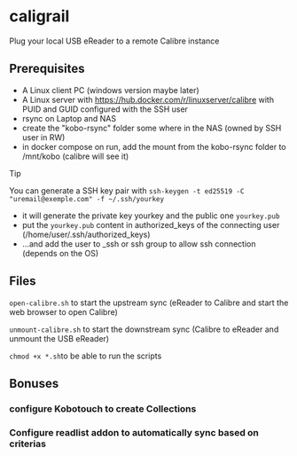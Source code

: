 # caligrail
Plug your local USB eReader to a remote Calibre instance

## Prerequisites
- A Linux client PC (windows version maybe later)
- A Linux server with https://hub.docker.com/r/linuxserver/calibre with PUID and GUID configured with the SSH user
- rsync on Laptop and NAS
- create the "kobo-rsync" folder some where in the NAS (owned by SSH user in RW)
- in docker compose on run, add the mount from the kobo-rsync folder to /mnt/kobo (calibre will see it)

> [!TIP]
> You can generate a SSH key pair with `ssh-keygen -t ed25519 -C "uremail@exemple.com" -f ~/.ssh/yourkey`
> - it will generate the private key yourkey and the public one `yourkey.pub`
> - put the `yourkey.pub` content in authorized_keys of the connecting user (/home/user/.ssh/authorized_keys)
> - ...and add the user to _ssh or ssh group to allow ssh connection (depends on the OS)

## Files
`open-calibre.sh` to start the upstream sync (eReader to Calibre and start the web browser to open Calibre)

`unmount-calibre.sh` to start the downstream sync (Calibre to eReader and unmount the USB eReader)

`chmod +x *.sh`to be able to run the scripts


## Bonuses

### configure Kobotouch to create Collections

### Configure readlist addon to automatically sync based on criterias
